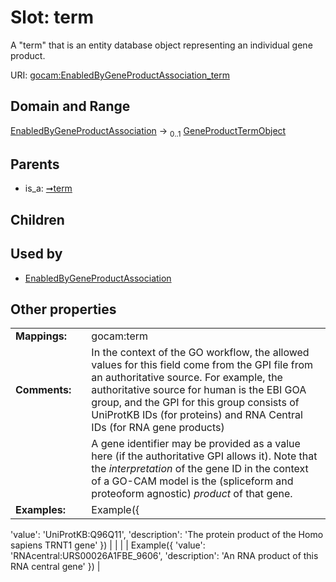 
# Slot: term

A "term" that is an entity database object representing an individual gene product.

URI: [gocam:EnabledByGeneProductAssociation_term](https://w3id.org/gocam/EnabledByGeneProductAssociation_term)


## Domain and Range

[EnabledByGeneProductAssociation](EnabledByGeneProductAssociation.md) &#8594;  <sub>0..1</sub> [GeneProductTermObject](GeneProductTermObject.md)

## Parents

 *  is_a: [➞term](enabledByAssociation__term.md)

## Children


## Used by

 * [EnabledByGeneProductAssociation](EnabledByGeneProductAssociation.md)

## Other properties

|  |  |  |
| --- | --- | --- |
| **Mappings:** | | gocam:term |
| **Comments:** | | In the context of the GO workflow, the allowed values for this field come from the GPI file from an authoritative source. For example, the authoritative source for human is the EBI GOA group, and the GPI for this group consists of UniProtKB IDs (for proteins) and RNA Central IDs (for RNA gene products) |
|  | | A gene identifier may be provided as a value here (if the authoritative GPI allows it). Note that the *interpretation* of the gene ID in the context of a GO-CAM model is the (spliceform and proteoform agnostic) *product* of that gene. |
| **Examples:** | | Example({
  'value': 'UniProtKB:Q96Q11',
  'description': 'The protein product of the Homo sapiens TRNT1 gene'
}) |
|  | | Example({
  'value': 'RNAcentral:URS00026A1FBE_9606',
  'description': 'An RNA product of this RNA central gene'
}) |
